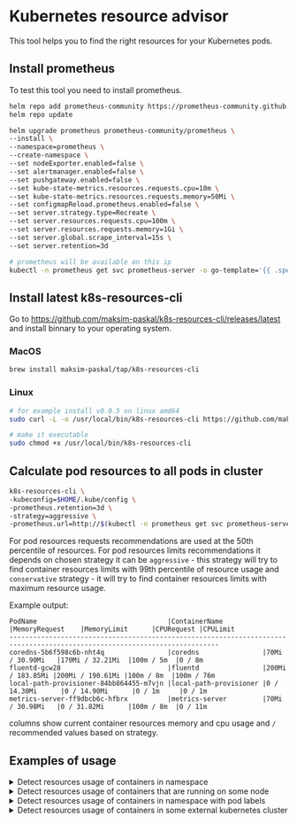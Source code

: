 # Kubernetes resource advisor

This tool helps you to find the right resources for your Kubernetes pods.

## Install prometheus

To test this tool you need to install prometheus.

```bash
helm repo add prometheus-community https://prometheus-community.github.io/helm-charts
helm repo update

helm upgrade prometheus prometheus-community/prometheus \
--install \
--namespace=prometheus \
--create-namespace \
--set nodeExporter.enabled=false \
--set alertmanager.enabled=false \
--set pushgateway.enabled=false \
--set kube-state-metrics.resources.requests.cpu=10m \
--set kube-state-metrics.resources.requests.memory=50Mi \
--set configmapReload.prometheus.enabled=false \
--set server.strategy.type=Recreate \
--set server.resources.requests.cpu=100m \
--set server.resources.requests.memory=1Gi \
--set server.global.scrape_interval=15s \
--set server.retention=3d

# prometheus will be available on this ip
kubectl -n prometheus get svc prometheus-server -o go-template='{{ .spec.clusterIP }}'
```

## Install latest k8s-resources-cli

Go to <https://github.com/maksim-paskal/k8s-resources-cli/releases/latest> and install binnary to your operating system.

### MacOS

```bash
brew install maksim-paskal/tap/k8s-resources-cli
```

### Linux

```bash
# for example install v0.0.5 on linux amd64
sudo curl -L -o /usr/local/bin/k8s-resources-cli https://github.com/maksim-paskal/k8s-resources-cli/releases/download/v0.0.5/k8s-resources-cli_0.0.5_linux_amd64

# make it executable
sudo chmod +x /usr/local/bin/k8s-resources-cli
```

## Calculate pod resources to all pods in cluster

```bash
k8s-resources-cli \
-kubeconfig=$HOME/.kube/config \
-prometheus.retention=3d \
-strategy=aggressive \
-prometheus.url=http://$(kubectl -n prometheus get svc prometheus-server -o go-template='{{ .spec.clusterIP }}')
```

For pod resources requests recommendations are used at the 50th percentile of resources. For pod resources limits recommendations it depends on chosen strategy it can be `aggressive` - this strategy will try to find container resources limits with 99th percentile of resource usage and `conservative` strategy - it will try to find container resources limits with maximum resource usage.

Example output:

```text
PodName                                 |ContainerName          |MemoryRequest    |MemoryLimit      |CPURequest |CPULimit
---------------------------------------------------------------------------------------------------------------------------
coredns-5b6f598c6b-nht4q                |coredns                |70Mi / 30.90Mi   |170Mi / 32.21Mi  |100m / 5m  |0 / 8m
fluentd-gcw28                           |fluentd                |200Mi / 183.85Mi |200Mi / 190.61Mi |100m / 8m  |100m / 76m
local-path-provisioner-84bb864455-m7vjn |local-path-provisioner |0 / 14.30Mi      |0 / 14.90Mi      |0 / 1m     |0 / 1m
metrics-server-ff9dbcb6c-hfbrx          |metrics-server         |70Mi / 30.98Mi   |0 / 31.82Mi      |100m / 8m  |0 / 11m
```

columns show current container resources memory and cpu usage and `/` recommended values based on strategy.

## Examples of usage

<details>
  <summary>Detect resources usage of containers in namespace</summary>

  ```bash
  k8s-resources-cli \
  -kubeconfig=$HOME/.kube/config \
  -prometheus.retention=3d \
  -strategy=aggressive \
  -prometheus.url=http://$(kubectl -n prometheus get svc prometheus-server -o go-template='{{ .spec.clusterIP }}') \
  -namespace=kube-system
  ```
</details>

<details>
  <summary>Detect resources usage of containers that are running on some node</summary>

  ```bash
  k8s-resources-cli \
  -kubeconfig=$HOME/.kube/config \
  -prometheus.retention=3d \
  -strategy=aggressive \
  -prometheus.url=http://$(kubectl -n prometheus get svc prometheus-server -o go-template='{{ .spec.clusterIP }}') \
  -filter=.NodeName==somenode
  ```
</details>

<details>
  <summary>Detect resources usage of containers in namespace with pod labels</summary>

  ```bash
  k8s-resources-cli \
  -kubeconfig=$HOME/.kube/config \
  -prometheus.retention=3d \
  -strategy=aggressive \
  -prometheus.url=http://$(kubectl -n prometheus get svc prometheus-server -o go-template='{{ .spec.clusterIP }}') \
  -namespace=kube-system \
  -podLabelSelector=k8s-app=kube-dns
  ```
</details>

<details>
  <summary>Detect resources usage of containers in some external kubernetes cluster</summary>

  ```bash
  k8s-resources-cli \
  -kubeconfig=$HOME/.kube/external-cluster-config \
  -prometheus.retention=3d \
  -strategy=aggressive \
  -prometheus.url=https://external-cluster-prometheus.domain.com \
  -prometheus.user=basic-auth-user \
  -prometheus.password=basic-auth-password \
  -namespace=kube-system
  ```
</details>
